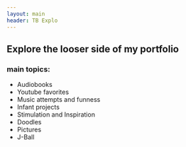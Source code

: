 ```yaml
---
layout: main
header: TB Explo
---
```

## Explore the looser side of my portfolio
### main topics:
- Audiobooks
- Youtube favorites
- Music attempts and funness
- Infant projects
- Stimulation and Inspiration
- Doodles
- Pictures
- J-Ball
